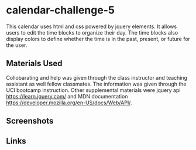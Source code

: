 # calendar-challenge-5
This calendar uses html and css powered by jquery elements. It allows users to edit the time blocks to organize their day. The time blocks also display colors to define whether the time is in the past, present, or future for the user. 
## Materials Used
Collobarating and help was given through the class instructor and teaching assistant as well fellow classmates. The information was given through the UCI bootcamp instruction. Other supplemental materials were jquery api https://learn.jquery.com/ and MDN documentation https://developer.mozilla.org/en-US/docs/Web/API/. 
## Screenshots
## Links 
